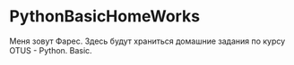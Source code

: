 # PythonBasicHomeWorks
Меня зовут Фарес.
Здесь будут храниться домашние задания по курсу OTUS - Python. Basic.
